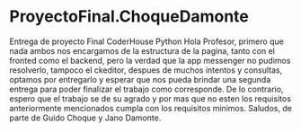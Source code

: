 # ProyectoFinal.ChoqueDamonte
Entrega de proyecto Final CoderHouse Python
Hola Profesor, primero que nada ambos nos encargamos de la estructura de la pagina, tanto con el fronted como el backend, pero la verdad que la app messenger no pudimos resolverlo, tampoco el ckeditor, despues de muchos intentos y consultas, optamos por entregarlo y esperar que nos pueda brindar una segunda entrega para poder finalizar el trabajo como corresponde. De lo contrario, espero que el trabajo se de su agrado y por mas que no esten los requisitos anteriormente mencionados cumpla con los requisitos minimos. Saludos, de parte de Guido Choque y Jano Damonte.
